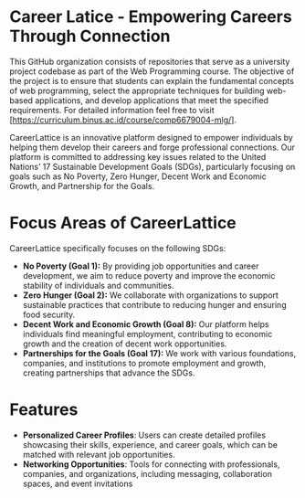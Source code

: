 # Career Latice - Empowering Careers Through Connection

This GitHub organization consists of repositories that serve as a university project codebase as part of the Web Programming course. The objective of the project is to ensure that students can explain the fundamental concepts of web programming, select the appropriate techniques for building web-based applications, and develop applications that meet the specified requirements. For detailed information feel free to visit [https://curriculum.binus.ac.id/course/comp6679004-mlg/].

CareerLattice is an innovative platform designed to empower individuals by helping them develop their careers and forge professional connections. Our platform is committed to addressing key issues related to the United Nations’ 17 Sustainable Development Goals (SDGs), particularly focusing on goals such as No Poverty, Zero Hunger, Decent Work and Economic Growth, and Partnership for the Goals.

# Focus Areas of CareerLattice

CareerLattice specifically focuses on the following SDGs:

- **No Poverty (Goal 1):** By providing job opportunities and career development, we aim to reduce poverty and improve the economic stability of individuals and communities.
- **Zero Hunger (Goal 2):** We collaborate with organizations to support sustainable practices that contribute to reducing hunger and ensuring food security.
- **Decent Work and Economic Growth (Goal 8):** Our platform helps individuals find meaningful employment, contributing to economic growth and the creation of decent work opportunities.
- **Partnerships for the Goals (Goal 17):** We work with various foundations, companies, and institutions to promote employment and growth, creating partnerships that advance the SDGs.

# Features

- **Personalized Career Profiles**: Users can create detailed profiles showcasing their skills, experience, and career goals, which can be matched with relevant job opportunities.
- **Networking Opportunities**: Tools for connecting with professionals, companies, and organizations, including messaging, collaboration spaces, and event invitations
